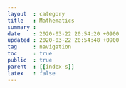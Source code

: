 ```yaml
---
layout  : category
title   : Mathematics
summary : 
date    : 2020-03-22 20:54:20 +0900
updated : 2020-03-22 20:54:48 +0900
tag     : navigation
toc     : true
public  : true
parent  : [[index-s]]
latex   : false
---
```

